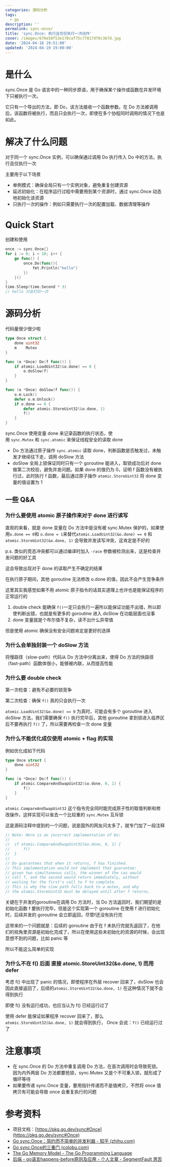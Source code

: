 ```yaml
---
categories: 源码分析
tags:
  - go
description: ''
permalink: sync-once/
title: 'sync.Once: 执行且仅仅执行一次动作'
cover: /images/676e58f53e170caf75c77817df0c367d.jpg
date: '2024-04-18 19:51:00'
updated: '2024-04-19 19:00:00'
---
```


# 是什么


sync.Once 是 Go 语言中的一种同步原语，用于确保某个操作或函数在并发环境下只被执行一次。


它只有一个导出的方法，即 Do，该方法接收一个函数参数。在 Do 方法被调用后，该函数将被执行，而且只会执行一次，即使在多个协程同时调用的情况下也是如此。


# 解决了什么问题


对于同一个 sync.Once 实例，可以确保通过调用 Do 执行传入 Do 中的方法，执行且仅执行一次


主要用于以下场景

- 单例模式：确保全局只有一个实例对象，避免重复创建资源
- 延迟初始化：在程序运行过程中需要用到某个资源时，通过 sync.Once 动态地初始化该资源
- 只执行一次的操作：例如只需要执行一次的配置加载、数据清理等操作

# Quick Start


创建和使用


```go
once := sync.Once{}
for i := 0; i < 10; i++ {
	go func() {
		once.Do(func(){
			fmt.Println("hello")
		})
	}()
}
time.Sleep(time.Second * 3)
// hello 只会打印一次
```


# 源码分析


代码量很少很少啦


```go
type Once struct {
	done uint32
	m    Mutex
}

func (o *Once) Do(f func()) {
	if atomic.LoadUint32(&o.done) == 0 {
		o.doSlow(f)
	}
}

func (o *Once) doSlow(f func()) {
	o.m.Lock()
	defer o.m.Unlock()
	if o.done == 0 {
		defer atomic.StoreUint32(&o.done, 1)
		f()
	}
}
```


sync.Once 使用变量 done 来记录函数的执行状态，使用 `sync.Mutex` 和 `sync.atomic` 来保证线程安全的读取 done 

- Do 方法通过原子操作 `sync.atomic` 读取 done，判断函数是否触发过，未触发才继续往下走，调用 doSlow 方法
- doSlow 全局上锁保证同时只有一个 goroutine 能进入，取锁成功后对 done 做第二次校验，避免并发问题。如果 done 的值仍为 0，证明 f 函数没有被执行过，此时执行 f 函数，最后通过原子操作 `atomic.StoreUint32` 将 done 变量的值设置为 1

## 一些 Q&A


### 为什么要使用 atomic 原子操作来对于 done 进行读写


直观的来看，就是 done 变量在 Do 方法中是没有被 sync.Mutex 保护的，如果使用`o.done == 0`和 `o.done = 1`来替代`atomic.LoadUint32(&o.done) == 0` 和 `atomic.StoreUint32(&o.done, 1)` 会导致并发读写冲突，这肯定是不好的


p.s. 类似的竞态冲突都可以通过编译时加入 `-race` 参数被检测出来，这是检查并发问题的好工具


这会导致出现对于 done 的读取产生不确定的结果


在执行原子期间，其他 goroutine 无法修改 o.done 的值，因此不会产生竞争条件


这里其实我感觉如果不用 atomic 原子指令的话其实道理上也许也是能保证程序的正常运行的

1. double check 能确保 `f()`一定只会执行一遍所以能保证功能不出错，所以即使判断出错，也就是有更多的 goroutine 进入 doSlow 在功能层面也没事
2. done 变量就是个布尔值不复杂，读不出什么异常值

但是使用 atomic 确保没有安全问题肯定是更好的选择


### **为什么会单独封装一个 doSlow 方法**


将慢路径（slow-path）代码从 Do 方法中分离出来，使得 Do 方法的快路径（fast-path）函数体很小，能够被内联，从而提高性能


### **为什么要 double check**


第一次检查：避免不必要的锁竞争


第二次检查：确保 `f()` 真的只会执行一次


`atomic.LoadUint32(&o.done) == 0` 为真时，可能会有多个 goroutine 进入 doSlow 方法，我们需要确保 `f()` 执行完毕后，其他 goroutine 拿到锁进入临界区后不要再执行 `f()` 了，所以需要再检查一次 done 变量


### 为什么不能优化成仅使用 atomic + flag 的实现


例如优化成如下代码


```go
type Once struct {
	done uint32
}

func (o *Once) Do(f func()) {
	if atomic.CompareAndSwapUint32(&o.done, 0, 1) {
		f()
	}
}
```


`atomic.CompareAndSwapUint32` 这个指令完全同时能完成原子性的取值判断和修改操作，这样实现可以省去一个比较重的 `sync.Mutex` 互斥锁


这是源码注释中提到的一个问题，说是国外的网友问太多了，就专门加了一段注释


```go
// Note: Here is an incorrect implementation of Do:
//
//	if atomic.CompareAndSwapUint32(&o.done, 0, 1) {
//		f()
//	}
//
// Do guarantees that when it returns, f has finished.
// This implementation would not implement that guarantee:
// given two simultaneous calls, the winner of the cas would
// call f, and the second would return immediately, without
// waiting for the first's call to f to complete.
// This is why the slow path falls back to a mutex, and why
// the atomic.StoreUint32 must be delayed until after f returns.
```


关键在于并发的goroutine在调用 Do 方法时，当 Do 方法返回时，我们期望的是初始化函数 f 要执行完毕，但是这个实现第一个 goroutine 在使用 f 进行初始化时，后续并发的 goroutine 会立即返回，尽管f还没有执行完


这带来的一个问题就是：后续的 goroutine 由于在 f 未执行完就先返回了，在他们的视角里资源是初始化完成了，所以在使用这些未初始化的资源的时候，会出现意想不到的问题，比如 panic 等


所以不能这么简单的实现


### 为什么不在 f() 后面 直接 atomic.StoreUint32(&o.done, 1) 而用 defer


考虑 f() 中出现了 panic 的情况，即使程序在外层 recover 回来了，doSlow 也会因此直接返回了，后续的`atomic.StoreUint32(&o.done, 1)` 在这种情况下就不会得到执行


即使 f() 没有运行成功，也应当认为 f() 已经运行过了


使用 defer 能保证如果程序 recover 回来了，那么`atomic.StoreUint32(&o.done, 1)` 就会得到执行， Once 会说：`f()` 已经运行过了


# 注意事项

- 在 sync.Once 的 Do 方法中重复调用 Do 方法，在首次调用时会导致死锁。因为内外两层 Do 方法都要抢锁，sync.Mutex 又是个不可重入锁，就形成了循环等待
- 如果要传递 sync.Once 变量，要用指针传递而不是值拷贝，不然将 once 值拷贝有可能会导致 once 会重复执行的问题

# 参考资料

- 项目文档：[https://pkg.go.dev/sync#Once](https://pkg.go.dev/sync#Once)
- [Go sync.Once：简约而不简单的并发利器 - 知乎 (zhihu.com)](https://zhuanlan.zhihu.com/p/623090559)
- [Go sync.Once的三重门 (colobu.com)](https://colobu.com/2021/05/05/triple-gates-of-sync-Once/)
- [The Go Memory Model - The Go Programming Language](https://go.dev/ref/mem)
- [后端 - go语言happens-before原则及应用 - 个人文章 - SegmentFault 思否](https://segmentfault.com/a/1190000039729417)

